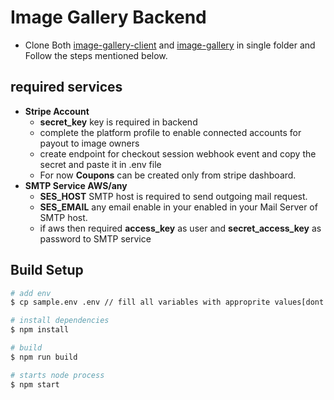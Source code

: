 # Image Gallery Backend

- Clone Both [image-gallery-client](https://github.com/kunjaltandel24/image-gallery-client) and [image-gallery](https://github.com/kunjaltandel24/image-gallery) in single folder and Follow the steps mentioned below.

## required services
- **Stripe Account**
  - **secret_key** key is required in backend
  - complete the platform profile to enable connected accounts for payout to image owners
  - create endpoint for checkout session webhook event and copy the secret and paste it in .env file
  - For now **Coupons** can be created only from stripe dashboard.
- **SMTP Service AWS/any**
  - **SES_HOST** SMTP host is required to send outgoing mail request.
  - **SES_EMAIL** any email enable in your enabled in your Mail Server of SMTP host.
  - if aws then required **access_key** as user and **secret_access_key** as password to SMTP service

## Build Setup
```bash
# add env
$ cp sample.env .env // fill all variables with approprite values[dont use sample config values in production]

# install dependencies
$ npm install

# build
$ npm run build

# starts node process
$ npm start
```
